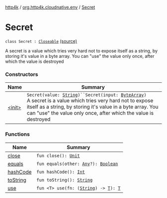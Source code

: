 [http4k](../../index.md) / [org.http4k.cloudnative.env](../index.md) / [Secret](./index.md)

# Secret

`class Secret : `[`Closeable`](http://docs.oracle.com/javase/6/docs/api/java/io/Closeable.html) [(source)](https://github.com/http4k/http4k/blob/master/http4k-cloudnative/src/main/kotlin/org/http4k/cloudnative/env/Secret.kt#L12)

A secret is a value which tries very hard not to expose itself as a string, by storing it's value in a byte array.
You can "use" the value only once, after which the value is destroyed

### Constructors

| Name | Summary |
|---|---|
| [&lt;init&gt;](-init-.md) | `Secret(value: `[`String`](https://kotlinlang.org/api/latest/jvm/stdlib/kotlin/-string/index.html)`)``Secret(input: `[`ByteArray`](https://kotlinlang.org/api/latest/jvm/stdlib/kotlin/-byte-array/index.html)`)`<br>A secret is a value which tries very hard not to expose itself as a string, by storing it's value in a byte array. You can "use" the value only once, after which the value is destroyed |

### Functions

| Name | Summary |
|---|---|
| [close](close.md) | `fun close(): `[`Unit`](https://kotlinlang.org/api/latest/jvm/stdlib/kotlin/-unit/index.html) |
| [equals](equals.md) | `fun equals(other: `[`Any`](https://kotlinlang.org/api/latest/jvm/stdlib/kotlin/-any/index.html)`?): `[`Boolean`](https://kotlinlang.org/api/latest/jvm/stdlib/kotlin/-boolean/index.html) |
| [hashCode](hash-code.md) | `fun hashCode(): `[`Int`](https://kotlinlang.org/api/latest/jvm/stdlib/kotlin/-int/index.html) |
| [toString](to-string.md) | `fun toString(): `[`String`](https://kotlinlang.org/api/latest/jvm/stdlib/kotlin/-string/index.html) |
| [use](use.md) | `fun <T> use(fn: (`[`String`](https://kotlinlang.org/api/latest/jvm/stdlib/kotlin/-string/index.html)`) -> `[`T`](use.md#T)`): `[`T`](use.md#T) |
